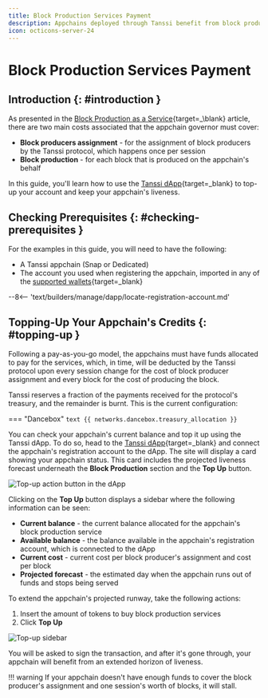 ```yaml
---
title: Block Production Services Payment
description: Appchains deployed through Tanssi benefit from block production services provided by a set of node operators, which are compensated with Tanssi tokens.
icon: octicons-server-24
---
```


# Block Production Services Payment

## Introduction {: #introduction }

As presented in the [Block Production as a Service](/learn/tanssi/technical-features/#services-payments){target=_\blank} article, there are two main costs associated that the appchain governor must cover: 

- **Block producers assignment** - for the assignment of block producers by the Tanssi protocol, which happens once per session
- **Block production** - for each block that is produced on the appchain's behalf

In this guide, you'll learn how to use the [Tanssi dApp](https://apps.tanssi.network){target=\_blank} to top-up your account and keep your appchain's liveness.

## Checking Prerequisites {: #checking-prerequisites }

For the examples in this guide, you will need to have the following:

- A Tanssi appchain (Snap or Dedicated)
- The account you used when registering the appchain, imported in any of the [supported wallets](/builders/deploy/dapp/#supported-wallets){target=\_blank}

--8<-- 'text/builders/manage/dapp/locate-registration-account.md'

## Topping-Up Your Appchain's Credits {: #topping-up }

Following a pay-as-you-go model, the appchains must have funds allocated to pay for the services, which, in time, will be deducted by the Tanssi protocol upon every session change for the cost of block producer assignment and every block for the cost of producing the block.

Tanssi reserves a fraction of the payments received for the protocol's treasury, and the remainder is burnt. This is the current configuration:

=== "Dancebox"
    ```text
    {{ networks.dancebox.treasury_allocation }}
    ```

You can check your appchain's current balance and top it up using the Tanssi dApp. To do so, head to the [Tanssi dApp](https://apps.tanssi.network/){target=\_blank} and connect the appchain's registration account to the dApp. The site will display a card showing your appchain status. This card includes the projected liveness forecast underneath the **Block Production** section and the **Top Up** button.

![Top-up action button in the dApp](/images/builders/manage/dapp/services-payment/services-payment-1.webp)

Clicking on the **Top Up** button displays a sidebar where the following information can be seen:

- **Current balance** - the current balance allocated for the appchain's block production service
- **Available balance** - the balance available in the appchain's registration account, which is connected to the dApp
- **Current cost** - current cost per block producer's assignment and cost per block
- **Projected forecast** - the estimated day when the appchain runs out of funds and stops being served

To extend the appchain's projected runway, take the following actions:

1. Insert the amount of tokens to buy block production services
2. Click **Top Up**

![Top-up sidebar](/images/builders/manage/dapp/services-payment/services-payment-2.webp)

You will be asked to sign the transaction, and after it's gone through, your appchain will benefit from an extended horizon of liveness.

!!! warning
    If your appchain doesn't have enough funds to cover the block producer's assignment and one session's worth of blocks, it will stall.